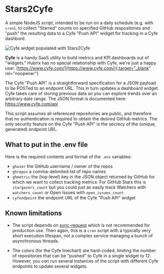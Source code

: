 # Stars2Cyfe

A simple NodeJS script, intended to be run on a daily schedule (e.g. with `cron`), to collect "Starred" counts on specified GitHub respositories and "push" the resulting data to a Cyfe "Push API" widget for tracking in a Cyfe dashbord.

![Cyfe widget populated with Stars2Cyfe](https://storage.googleapis.com/webdata.hubrix.co/static/stars2cyfe.example.jpg "Cyfe widget populated with Stars2Cyfe")

**Cyfe** is a handy SaaS utility to build metrics and KPI dashboards out of "widgets." Hubrix has no special relationship with Cyfe, we're just a happy user. [https://www.cyfe.com/](https://www.cyfe.com/){:target="_blank" rel="noopener"}

The Cyfe "Push API" is a straightforward specification for a JSON payload to be POSTed to an endpoint URL. This in turn updates a dashboard widget. Cyfe takes care of storing previous data so you can explore trends over an arbitrary date range. The JSON format is documented here: https://www.cyfe.com/api

This script assumes all referenced repositories are public, and therefore that no authentication is required to obtain the desired GitHub metrics. The only security feature on the Cyfe "Push API" is the secrecy of the (unique, generated) endpoint URL.

## What to put in the .env file

Here is the required contents and format of the `.env` variables:

* `ghuser` the GitHub username / owner of the repos
* `ghrepos` a comma-delimited list of repo names
* `ghmetric` the (top-level) key in the JSON object returned by GitHub for which we want to collect tracking metrics. For GitHub Stars this is `stargazers_count` but you could just as easily track Watchers with `watchers_count` or Open Issues with `open_issues_count` 
* `cyfendpoint` the endpoint URL of the Cyfe "Push API" widget

## Known limitations

* The script depends on [sync-request](https://www.npmjs.com/package/sync-request) which is not recommended for production use. Then again, this is a `cron` script with a typically very short execution lifespan, not a complex service managing a bunch of asynchronous threads.

* The colors (for the Cyfe linechart) are hard-coded, limiting the number of repositories that can be "pushed" to Cyfe in a single widget to 12. However, you _can_ run several instances of the script with different Cyfe endpoints to update several widgets.